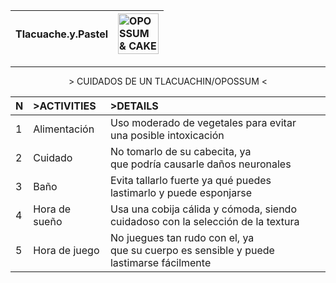<div align="right">

|Tlacuache.y.Pastel| <img src="https://github.com/PachonCake/PachonCake/raw/main/opossumandcake.png" alt="OPOSSUM & CAKE" width="65" height="65"> |
|:--|:--|

</div>
<!--- Ayuda, llamen a dios!!! --->

---

<p align="center">
> CUIDADOS DE UN TLACUACHIN/OPOSSUM <
</p> 
<div align="center">
  
|N| >ACTIVITIES | >DETAILS |
|-|:---|:---|
|1| Alimentación | Uso moderado de vegetales para evitar </br> una posible intoxicación |
|2| Cuidado | No tomarlo de su cabecita, ya </br> que podría causarle daños neuronales |
|3| Baño | Evita tallarlo fuerte ya qué puedes </br> lastimarlo y puede esponjarse |
|4| Hora de sueño | Usa una cobija cálida y cómoda, siendo </br> cuidadoso con la selección de la textura | 
|5| Hora de juego | No juegues tan rudo con el, ya </br> que su cuerpo es sensible y puede lastimarse fácilmente |

</div> 
